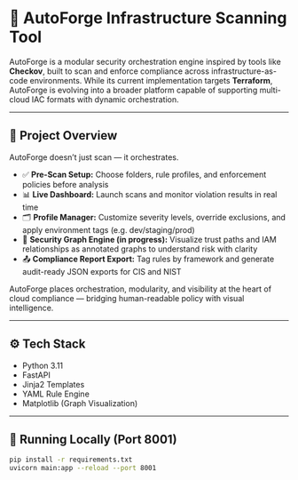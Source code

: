# 🔐 AutoForge Infrastructure Scanning Tool

AutoForge is a modular security orchestration engine inspired by tools like **Checkov**, built to scan and enforce compliance across infrastructure-as-code environments. While its current implementation targets **Terraform**, AutoForge is evolving into a broader platform capable of supporting multi-cloud IAC formats with dynamic orchestration.

---

## 🧩 Project Overview

AutoForge doesn’t just scan — it orchestrates.

- ✅ **Pre-Scan Setup:** Choose folders, rule profiles, and enforcement policies before analysis  
- 📊 **Live Dashboard:** Launch scans and monitor violation results in real time  
- 🗂️ **Profile Manager:** Customize severity levels, override exclusions, and apply environment tags (e.g. dev/staging/prod)  
- 🧠 **Security Graph Engine (in progress):** Visualize trust paths and IAM relationships as annotated graphs to understand risk with clarity  
- 📤 **Compliance Report Export:** Tag rules by framework and generate audit-ready JSON exports for CIS and NIST

AutoForge places orchestration, modularity, and visibility at the heart of cloud compliance — bridging human-readable policy with visual intelligence.

---

## ⚙️ Tech Stack

- Python 3.11  
- FastAPI  
- Jinja2 Templates  
- YAML Rule Engine  
- Matplotlib (Graph Visualization)

---

## 🚀 Running Locally (Port 8001)

```bash
pip install -r requirements.txt
uvicorn main:app --reload --port 8001
